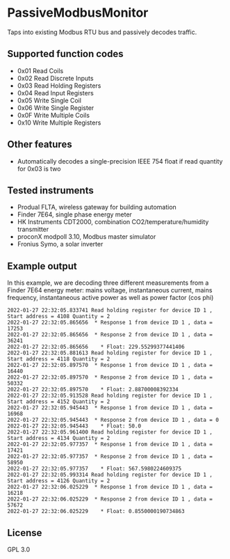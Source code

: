 # PassiveModbusMonitor
Taps into existing Modbus RTU bus and passively decodes traffic.

## Supported function codes
* 0x01 Read Coils
* 0x02 Read Discrete Inputs
* 0x03 Read Holding Registers
* 0x04 Read Input Registers
* 0x05 Write Single Coil
* 0x06 Write Single Register
* 0x0F Write Multiple Coils
* 0x10 Write Multiple Registers

## Other features
* Automatically decodes a single-precision IEEE 754 float if read quantity for 0x03 is two

## Tested instruments
* Produal FLTA, wireless gateway for building automation
* Finder 7E64, single phase energy meter
* HK Instruments CDT2000, combination CO2/temperature/humidity transmitter
* proconX modpoll 3.10, Modbus master simulator
* Fronius Symo, a solar inverter

## Example output
In this example, we are decoding three different measurements from a Finder 7E64 energy meter: mains voltage, instantaneous current, mains frequency, instantaneous active power as well as power factor (cos phi)

```
2022-01-27 22:32:05.833741 Read holding register for device ID 1 , Start address = 4108 Quantity = 2
2022-01-27 22:32:05.865656  * Response 1 from device ID 1 , data = 17253
2022-01-27 22:32:05.865656  * Response 2 from device ID 1 , data = 36241
2022-01-27 22:32:05.865656    * Float: 229.55299377441406
2022-01-27 22:32:05.881613 Read holding register for device ID 1 , Start address = 4118 Quantity = 2
2022-01-27 22:32:05.897570  * Response 1 from device ID 1 , data = 16440
2022-01-27 22:32:05.897570  * Response 2 from device ID 1 , data = 50332
2022-01-27 22:32:05.897570    * Float: 2.88700008392334
2022-01-27 22:32:05.913528 Read holding register for device ID 1 , Start address = 4152 Quantity = 2
2022-01-27 22:32:05.945443  * Response 1 from device ID 1 , data = 16968
2022-01-27 22:32:05.945443  * Response 2 from device ID 1 , data = 0
2022-01-27 22:32:05.945443    * Float: 50.0
2022-01-27 22:32:05.961400 Read holding register for device ID 1 , Start address = 4134 Quantity = 2
2022-01-27 22:32:05.977357  * Response 1 from device ID 1 , data = 17421
2022-01-27 22:32:05.977357  * Response 2 from device ID 1 , data = 58950
2022-01-27 22:32:05.977357    * Float: 567.5980224609375
2022-01-27 22:32:05.993314 Read holding register for device ID 1 , Start address = 4126 Quantity = 2
2022-01-27 22:32:06.025229  * Response 1 from device ID 1 , data = 16218
2022-01-27 22:32:06.025229  * Response 2 from device ID 1 , data = 57672
2022-01-27 22:32:06.025229    * Float: 0.8550000190734863
```

## License
GPL 3.0
